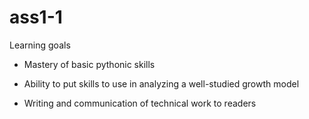 # ass1-1

Learning goals

* Mastery of basic pythonic skills

* Ability to put skills to use in analyzing a well-studied growth model

* Writing and communication of technical work to readers
